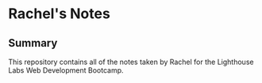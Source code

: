 # Rachel's Notes

## Summary 

This repository contains all of the notes taken by Rachel for the Lighthouse Labs Web Development Bootcamp.
